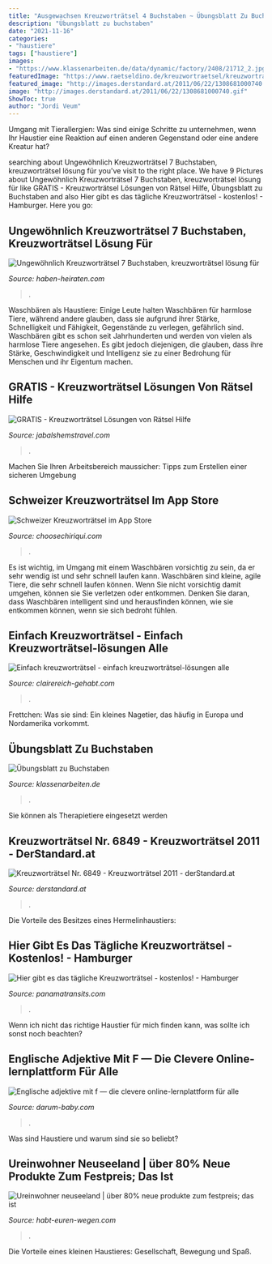 ```yaml
---
title: "Ausgewachsen Kreuzworträtsel 4 Buchstaben ~ Übungsblatt Zu Buchstaben"
description: "Übungsblatt zu buchstaben"
date: "2021-11-16"
categories:
- "haustiere"
tags: ["haustiere"]
images:
- "https://www.klassenarbeiten.de/data/dynamic/factory/2408/21712_2.jpg"
featuredImage: "https://www.raetseldino.de/kreuzwortraetsel/kreuzwortraetsel-gratis-erwachsene.jpg"
featured_image: "http://images.derstandard.at/2011/06/22/1308681000740.gif"
image: "http://images.derstandard.at/2011/06/22/1308681000740.gif"
ShowToc: true
author: "Jordi Veum"
---
```



Umgang mit Tierallergien: Was sind einige Schritte zu unternehmen, wenn Ihr Haustier eine Reaktion auf einen anderen Gegenstand oder eine andere Kreatur hat?

	

		
searching about Ungewöhnlich Kreuzworträtsel 7 Buchstaben, kreuzworträtsel lösung für you've visit to the right place. We have 9 Pictures about Ungewöhnlich Kreuzworträtsel 7 Buchstaben, kreuzworträtsel lösung für like GRATIS - Kreuzworträtsel Lösungen von Rätsel Hilfe, Übungsblatt zu Buchstaben and also Hier gibt es das tägliche Kreuzworträtsel - kostenlos! - Hamburger. Here you go:
		
    
## Ungewöhnlich Kreuzworträtsel 7 Buchstaben, Kreuzworträtsel Lösung Für

<img loading=lazy src="https://haben-heiraten.com/gtef/l94vbnajoDFhTDKZ-w57OgHaHa.jpg" onerror="this.onerror=null;this.src='https://tse2.mm.bing.net/th?id=OIP.3QWPZTqoJyKTGdhupB0HzQAAAA&amp;pid=15.1';" alt="Ungewöhnlich Kreuzworträtsel 7 Buchstaben, kreuzworträtsel lösung für">

_Source: haben-heiraten.com_

>. 

	

Waschbären als Haustiere: Einige Leute halten Waschbären für harmlose Tiere, während andere glauben, dass sie aufgrund ihrer Stärke, Schnelligkeit und Fähigkeit, Gegenstände zu verlegen, gefährlich sind.
Waschbären gibt es schon seit Jahrhunderten und werden von vielen als harmlose Tiere angesehen. Es gibt jedoch diejenigen, die glauben, dass ihre Stärke, Geschwindigkeit und Intelligenz sie zu einer Bedrohung für Menschen und ihr Eigentum machen.

    
## GRATIS - Kreuzworträtsel Lösungen Von Rätsel Hilfe

<img loading=lazy src="https://www.ratehase.de/templates/images/raetselbilder/kreuzwortraetsel-gesucht-wird-ein-allgemeiner-begriff-mit-6-buchstaben.gif" onerror="this.onerror=null;this.src='https://tse4.mm.bing.net/th?id=OIP.X2x356NGnzij_PuUJg6nywHaIv&amp;pid=15.1';" alt="GRATIS - Kreuzworträtsel Lösungen von Rätsel Hilfe">

_Source: jabalshemstravel.com_

>. 

	

Machen Sie Ihren Arbeitsbereich maussicher: Tipps zum Erstellen einer sicheren Umgebung

    
## ‎Schweizer Kreuzworträtsel Im App Store

<img loading=lazy src="https://www.schule-und-familie.de/assets/images/schreiben-lernen/Klasse_2_Schreiben_S5.jpg" onerror="this.onerror=null;this.src='https://tse2.mm.bing.net/th?id=OIP.5zyYmTuGHnIyhX0MiKjEQQHaKX&amp;pid=15.1';" alt="‎Schweizer Kreuzworträtsel im App Store">

_Source: choosechiriqui.com_

>. 

	

Es ist wichtig, im Umgang mit einem Waschbären vorsichtig zu sein, da er sehr wendig ist und sehr schnell laufen kann.
Waschbären sind kleine, agile Tiere, die sehr schnell laufen können. Wenn Sie nicht vorsichtig damit umgehen, können sie Sie verletzen oder entkommen. Denken Sie daran, dass Waschbären intelligent sind und herausfinden können, wie sie entkommen können, wenn sie sich bedroht fühlen.

    
## Einfach Kreuzworträtsel - Einfach Kreuzworträtsel-lösungen Alle

<img loading=lazy src="https://clairereich-gehabt.com/ldffvm/XGTOo2yGJ28JHLNBDG3Q2gAAAA.jpg" onerror="this.onerror=null;this.src='https://tse3.mm.bing.net/th?id=OIP.MWVrHSmoe4o0f8kvpKGZGgAAAA&amp;pid=15.1';" alt="Einfach kreuzworträtsel - einfach kreuzworträtsel-lösungen alle">

_Source: clairereich-gehabt.com_

>. 

	

Frettchen: Was sie sind: Ein kleines Nagetier, das häufig in Europa und Nordamerika vorkommt.

    
## Übungsblatt Zu Buchstaben

<img loading=lazy src="https://www.klassenarbeiten.de/data/dynamic/factory/2408/21712_2.jpg" onerror="this.onerror=null;this.src='https://tse2.mm.bing.net/th?id=OIP.nt42yuF44LVI3-ef48aLngHaLo&amp;pid=15.1';" alt="Übungsblatt zu Buchstaben">

_Source: klassenarbeiten.de_

>. 

	

Sie können als Therapietiere eingesetzt werden

    
## Kreuzworträtsel Nr. 6849 - Kreuzworträtsel 2011 - DerStandard.at

<img loading=lazy src="http://images.derstandard.at/2011/06/22/1308681000740.gif" onerror="this.onerror=null;this.src='https://tse1.mm.bing.net/th?id=OIP.qIt7Af3bvr7vDntYEcQ78QHaHa&amp;pid=15.1';" alt="Kreuzworträtsel Nr. 6849 - Kreuzworträtsel 2011 - derStandard.at">

_Source: derstandard.at_

>. 

	

Die Vorteile des Besitzes eines Hermelinhaustiers:

    
## Hier Gibt Es Das Tägliche Kreuzworträtsel - Kostenlos! - Hamburger

<img loading=lazy src="https://www.raetseldino.de/kreuzwortraetsel/kreuzwortraetsel-gratis-erwachsene.jpg" onerror="this.onerror=null;this.src='https://tse3.mm.bing.net/th?id=OIP.rvrqucfKMiLRzwUEm9B1fAAAAA&amp;pid=15.1';" alt="Hier gibt es das tägliche Kreuzworträtsel - kostenlos! - Hamburger">

_Source: panamatransits.com_

>. 

	

Wenn ich nicht das richtige Haustier für mich finden kann, was sollte ich sonst noch beachten?

    
## Englische Adjektive Mit F — Die Clevere Online-lernplattform Für Alle

<img loading=lazy src="https://darum-baby.com/yzf/aMF7KXqnREJXF9w9wyc7zQHaKe.jpg" onerror="this.onerror=null;this.src='https://tse1.mm.bing.net/th?id=OIP.YE9qmCg2oqbGW01HoA1-5gAAAA&amp;pid=15.1';" alt="Englische adjektive mit f — die clevere online-lernplattform für alle">

_Source: darum-baby.com_

>. 

	

Was sind Haustiere und warum sind sie so beliebt?

    
## Ureinwohner Neuseeland | über 80% Neue Produkte Zum Festpreis; Das Ist

<img loading=lazy src="https://habt-euren-wegen.com/nqbzrq/BI851yJUQQw.jpeg" onerror="this.onerror=null;this.src='https://tse1.mm.bing.net/th?id=OIP.YeS-i3_EBGOp1p9DxMPHEQHaFj&amp;pid=15.1';" alt="Ureinwohner neuseeland | über 80% neue produkte zum festpreis; das ist">

_Source: habt-euren-wegen.com_

>. 

	

Die Vorteile eines kleinen Haustieres: Gesellschaft, Bewegung und Spaß.

